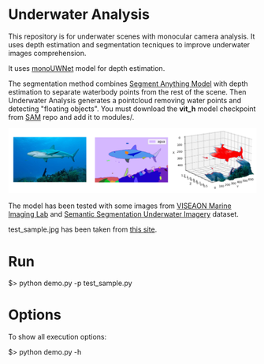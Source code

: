# Underwater Analysis
This repository is for underwater scenes with monocular camera analysis. It uses depth estimation and segmentation tecniques to improve underwater images comprehension.

It uses [monoUWNet](https://github.com/shlomi-amitai/monoUWNet) model for depth estimation.

The segmentation method combines [Segment Anything Model](https://github.com/facebookresearch/segment-anything) with depth estimation to separate waterbody points from the rest of the scene. Then Underwater Analysis generates a pointcloud removing water points and detecting "floating objects". You must download the **vit_h** model checkpoint from [SAM](https://github.com/facebookresearch/segment-anything) repo and add it to modules/.

![Results for an example image.](https://github.com/cborjamoreno/underwater_analysis/blob/main/example.png?raw=true)

The model has been tested with some images from [VISEAON Marine Imaging Lab](https://www.viseaon.haifa.ac.il/) and [Semantic Segmentation Underwater Imagery](https://www.kaggle.com/datasets/ashish2001/semantic-segmentation-of-underwater-imagery-suim) dataset.

test_sample.jpg has been taken from [this site](https://seaworld.com/orlando/-/media/seaworld-orlando/blogs/featured-images/2018/august/bull-shark-in-the-wild_660x410.ashx?version=1_201808073758&h=410&w=660&la=en&hash=5ACF124C710F50E107A938CCD184A8A886DFC2E1).

# Run
$> python demo.py -p test_sample.py

# Options
To show all execution options:

$> python demo.py -h


